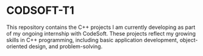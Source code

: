 # CODSOFT-T1
This repository contains the C++ projects I am currently developing as part of my ongoing internship with CodeSoft. These projects reflect my growing skills in C++ programming, including basic application development, object-oriented design, and problem-solving.
